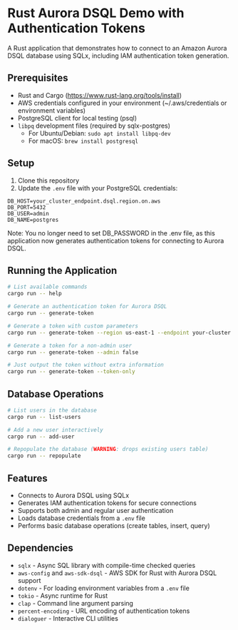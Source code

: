 # Rust Aurora DSQL Demo with Authentication Tokens

A Rust application that demonstrates how to connect to an Amazon Aurora DSQL database using SQLx, including IAM authentication token generation.

## Prerequisites

- Rust and Cargo (https://www.rust-lang.org/tools/install)
- AWS credentials configured in your environment (~/.aws/credentials or environment variables)
- PostgreSQL client for local testing (psql)
- `libpq` development files (required by sqlx-postgres)
  - For Ubuntu/Debian: `sudo apt install libpq-dev`
  - For macOS: `brew install postgresql`

## Setup

1. Clone this repository
2. Update the `.env` file with your PostgreSQL credentials:

```
DB_HOST=your_cluster_endpoint.dsql.region.on.aws
DB_PORT=5432
DB_USER=admin
DB_NAME=postgres
```

Note: You no longer need to set DB_PASSWORD in the .env file, as this application now generates authentication tokens for connecting to Aurora DSQL.

## Running the Application

```bash
# List available commands
cargo run -- help

# Generate an authentication token for Aurora DSQL
cargo run -- generate-token

# Generate a token with custom parameters
cargo run -- generate-token --region us-east-1 --endpoint your-cluster.dsql.us-east-1.on.aws

# Generate a token for a non-admin user
cargo run -- generate-token --admin false

# Just output the token without extra information
cargo run -- generate-token --token-only
```

## Database Operations

```bash
# List users in the database
cargo run -- list-users

# Add a new user interactively
cargo run -- add-user

# Repopulate the database (WARNING: drops existing users table)
cargo run -- repopulate
```

## Features

- Connects to Aurora DSQL using SQLx
- Generates IAM authentication tokens for secure connections
- Supports both admin and regular user authentication
- Loads database credentials from a `.env` file
- Performs basic database operations (create tables, insert, query)

## Dependencies

- `sqlx` - Async SQL library with compile-time checked queries
- `aws-config` and `aws-sdk-dsql` - AWS SDK for Rust with Aurora DSQL support
- `dotenv` - For loading environment variables from a `.env` file
- `tokio` - Async runtime for Rust
- `clap` - Command line argument parsing
- `percent-encoding` - URL encoding of authentication tokens
- `dialoguer` - Interactive CLI utilities 